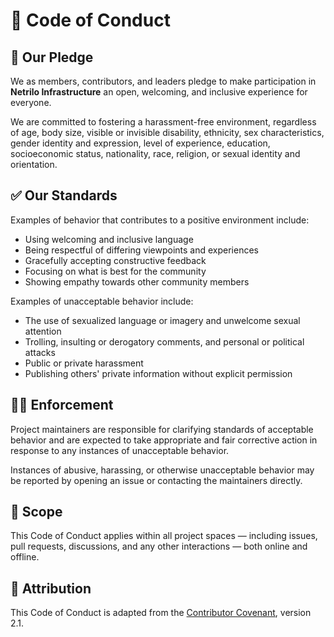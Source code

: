 # 📜 Code of Conduct

## 👋 Our Pledge

We as members, contributors, and leaders pledge to make participation in **Netrilo Infrastructure** an open, welcoming, and inclusive experience for everyone.

We are committed to fostering a harassment-free environment, regardless of age, body size, visible or invisible disability, ethnicity, sex characteristics, gender identity and expression, level of experience, education, socioeconomic status, nationality, race, religion, or sexual identity and orientation.

## ✅ Our Standards

Examples of behavior that contributes to a positive environment include:
- Using welcoming and inclusive language
- Being respectful of differing viewpoints and experiences
- Gracefully accepting constructive feedback
- Focusing on what is best for the community
- Showing empathy towards other community members

Examples of unacceptable behavior include:
- The use of sexualized language or imagery and unwelcome sexual attention
- Trolling, insulting or derogatory comments, and personal or political attacks
- Public or private harassment
- Publishing others' private information without explicit permission

## 🧑‍⚖️ Enforcement

Project maintainers are responsible for clarifying standards of acceptable behavior and are expected to take appropriate and fair corrective action in response to any instances of unacceptable behavior.

Instances of abusive, harassing, or otherwise unacceptable behavior may be reported by opening an issue or contacting the maintainers directly.

## 🙌 Scope

This Code of Conduct applies within all project spaces — including issues, pull requests, discussions, and any other interactions — both online and offline.

## 🤝 Attribution

This Code of Conduct is adapted from the [Contributor Covenant][homepage], version 2.1.

[homepage]: https://www.contributor-covenant.org
